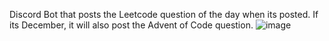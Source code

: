 Discord Bot that posts the Leetcode question of the day when its posted. If its December, it will also post the Advent of Code question.
![image](https://github.com/user-attachments/assets/64c37ebe-a0c8-4d98-ba5b-7d1377c91c98)
